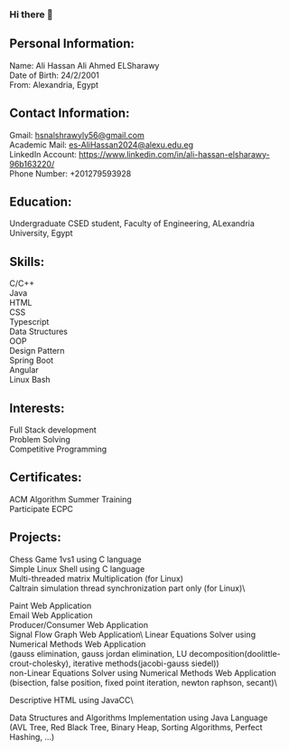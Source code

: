 ### Hi there 👋

## Personal Information:
   Name: Ali Hassan Ali Ahmed ELSharawy\
   Date of Birth: 24/2/2001\
   From: Alexandria, Egypt

## Contact Information:
   Gmail: hsnalshrawyly56@gmail.com\
   Academic Mail: es-AliHassan2024@alexu.edu.eg\
   LinkedIn Account: https://www.linkedin.com/in/ali-hassan-elsharawy-96b163220/ \
   Phone Number: +201279593928

## Education:
   Undergraduate CSED student, Faculty of Engineering, ALexandria University, Egypt
   
## Skills:
   C/C++\
   Java\
   HTML\
   CSS\
   Typescript\
   Data Structures\
   OOP\
   Design Pattern\
   Spring Boot\
   Angular\
   Linux Bash

## Interests:
   Full Stack development\
   Problem Solving\
   Competitive Programming

## Certificates:
   ACM Algorithm Summer Training\
   Participate ECPC

## Projects:
   Chess Game 1vs1 using C language\
   Simple Linux Shell using C language\
   Multi-threaded matrix Multiplication (for Linux)\
   Caltrain simulation thread synchronization part only (for Linux)\

   Paint Web Application\
   Email Web Application\
   Producer/Consumer Web Application\
   Signal Flow Graph Web Application\ 
   Linear Equations Solver using Numerical Methods Web Application\
     (gauss elimination, gauss jordan elimination, LU decomposition(doolittle-crout-cholesky), iterative methods(jacobi-gauss siedel))\
   non-Linear Equations Solver using Numerical Methods Web Application\
     (bisection, false position, fixed point iteration, newton raphson, secant)\

   Descriptive HTML using JavaCC\

   Data Structures and Algorithms Implementation using Java Language\
     (AVL Tree, Red Black Tree, Binary Heap, Sorting Algorithms, Perfect Hashing, ...)
